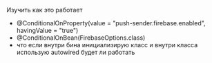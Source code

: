 Изучить как это работает

- @ConditionalOnProperty(value = "push-sender.firebase.enabled", havingValue = "true")
- @ConditionalOnBean(FirebaseOptions.class)
- что если внутри бина инициализирую класс и внутри класса использую autowired будет ли работать 